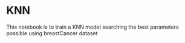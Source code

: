 # KNN
This notebook is to train a KNN model searching the best parameters possible using breastCancer dataset
